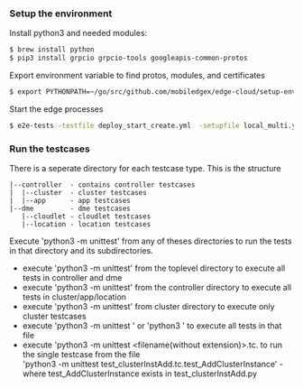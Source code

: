 ### Setup the environment
Install python3 and needed modules:
```sh
$ brew install python
$ pip3 install grpcio grpcio-tools googleapis-common-protos
```

Export environment variable to find protos, modules, and certificates
```sh
$ export PYTHONPATH=~/go/src/github.com/mobiledgex/edge-cloud/setup-env/e2e-tests/python/protos:~/go/src/github.com/mobiledgex/edge-cloud/setup-env/e2e-tests/python/modules:~/go/src/github.com/mobiledgex/edge-cloud/setup-env/e2e-tests/python/certs
```

Start the edge processes
```sh
$ e2e-tests -testfile deploy_start_create.yml  -setupfile local_multi.yml -stop
```

### Run the testcases
There is a seperate directory for each testcase type. This is the structure
    
    |--controller  - contains controller testcases
    |  |--cluster  - cluster testcases
    |  |--app      - app testcases
    |--dme         - dme testcases
       |--cloudlet - cloudlet testcases 
       |--location - location testcases

Execute 'python3 -m unittest' from any of theses directories to run the tests in that directory and its subdirectories.
* execute 'python3 -m unittest' from the toplevel directory to execute all tests in controller and dme
* execute 'python3 -m unittest' from the controller directory to execute all tests in cluster/app/location
* execute 'python3 -m unittest' from cluster directory to execute only cluster testcases 
* execute 'python3 -m unittest <filename>' or 'python3 <filename>' to execute all tests in that file
* execute 'python3 -m unittest <filename(without extension)>.tc.<testname> to run the single testcase from the file\
          'python3 -m unittest test_clusterInstAdd.tc.test_AddClusterInstance' - where test_AddClusterInstance exists in test_clusterInstAdd.py
